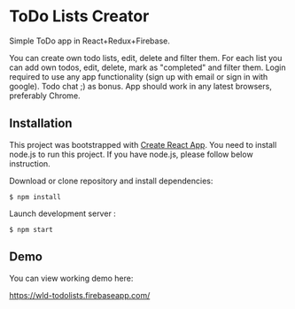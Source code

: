 # ToDo Lists Creator

Simple ToDo app in React+Redux+Firebase. 


You can create own todo lists, edit, delete and filter them.
For each list you can add own todos, edit, delete, mark as "completed" and filter them. 
Login required to use any app functionality (sign up with email or sign in with google). Todo chat ;) as bonus.
App should work in any latest browsers, preferably Chrome.

## Installation
This project was bootstrapped with [Create React App](https://github.com/facebookincubator/create-react-app).
You need to install node.js to run this project. If you have node.js, please follow below instruction.

Download or clone repository and install dependencies:

```
$ npm install
```
Launch development server :

```
$ npm start
```
## Demo
You can view working demo here:

https://wld-todolists.firebaseapp.com/
